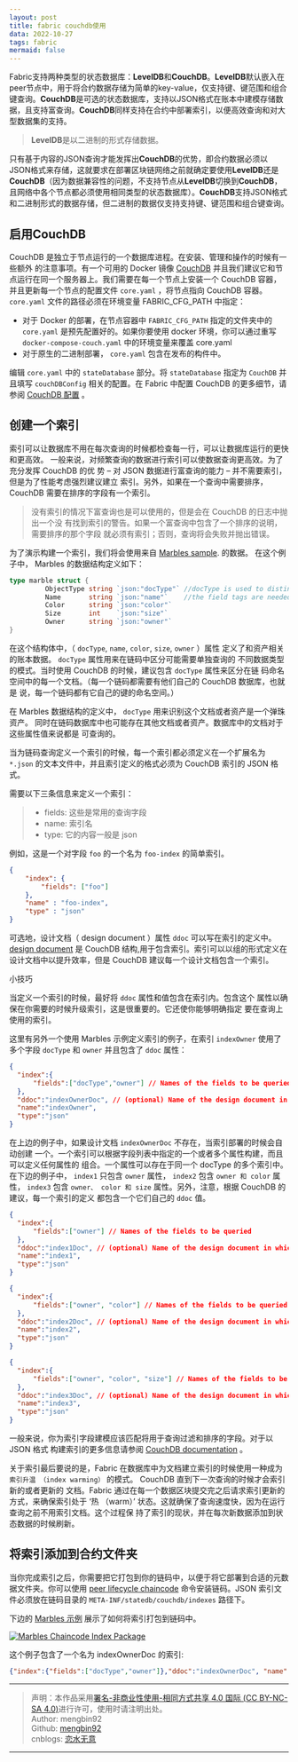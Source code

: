 ```yaml
---
layout: post
title: fabric couchdb使用
data: 2022-10-27
tags: fabric
mermaid: false
---  
```


Fabric支持两种类型的状态数据库：**LevelDB**和**CouchDB**。**LevelDB**默认嵌入在peer节点中，用于将合约数据存储为简单的key-value，仅支持键、键范围和组合键查询。**CouchDB**是可选的状态数据库，支持以JSON格式在账本中建模存储数据，且支持富查询。**CouchDB**同样支持在合约中部署索引，以便高效查询和对大型数据集的支持。

> **LevelDB**是以二进制的形式存储数据。

只有基于内容的JSON查询才能发挥出**CouchDB**的优势，即合约数据必须以JSON格式来存储，这就要求在部署区块链网络之前就确定要使用**LevelDB**还是**CouchDB**（因为数据兼容性的问题，不支持节点从**LevelDB**切换到**CouchDB**，且网络中各个节点都必须使用相同类型的状态数据库）。**CouchDB**支持JSON格式和二进制形式的数据存储，但二进制的数据仅支持支持键、键范围和组合键查询。

## 启用CouchDB

CouchDB 是独立于节点运行的一个数据库进程。在安装、管理和操作的时候有一些额外 的注意事项。有一个可用的 Docker 镜像 [CouchDB](https://hub.docker.com/_/couchdb/) 并且我们建议它和节点运行在同一个服务器上。我们需要在每一个节点上安装一个 CouchDB 容器，并且更新每一个节点的配置文件 `core.yaml` ，将节点指向 CouchDB 容器。 `core.yaml` 文件的路径必须在环境变量 FABRIC_CFG_PATH 中指定：

- 对于 Docker 的部署，在节点容器中 `FABRIC_CFG_PATH` 指定的文件夹中的 `core.yaml` 是预先配置好的。如果你要使用 docker 环境，你可以通过重写 `docker-compose-couch.yaml` 中的环境变量来覆盖 core.yaml
- 对于原生的二进制部署， `core.yaml` 包含在发布的构件中。

编辑 `core.yaml` 中的 `stateDatabase` 部分。将 `stateDatabase` 指定为 `CouchDB` 并且填写 `couchDBConfig` 相关的配置。在 Fabric 中配置 CouchDB 的更多细节，请参阅 [CouchDB 配置](https://hyperledger-fabric.readthedocs.io/zh_CN/latest/couchdb_as_state_database.html#couchdb-configuration) 。

## 创建一个索引

索引可以让数据库不用在每次查询的时候都检查每一行，可以让数据库运行的更快和更高效。 一般来说，对频繁查询的数据进行索引可以使数据查询更高效。为了充分发挥 CouchDB 的优 势 – 对 JSON 数据进行富查询的能力 – 并不需要索引，但是为了性能考虑强烈建议建立 索引。另外，如果在一个查询中需要排序，CouchDB 需要在排序的字段有一个索引。

> 没有索引的情况下富查询也是可以使用的，但是会在 CouchDB 的日志中抛出一个没 有找到索引的警告。如果一个富查询中包含了一个排序的说明，需要排序的那个字段 就必须有索引；否则，查询将会失败并抛出错误。

为了演示构建一个索引，我们将会使用来自 [Marbles sample](https://github.com/hyperledger/fabric-samples/blob/master/chaincode/marbles02/go/marbles_chaincode.go). 的数据。 在这个例子中， Marbles 的数据结构定义如下：

```go
type marble struct {
         ObjectType string `json:"docType"` //docType is used to distinguish the various types of objects in state database
         Name       string `json:"name"`    //the field tags are needed to keep case from bouncing around
         Color      string `json:"color"`
         Size       int    `json:"size"`
         Owner      string `json:"owner"`
}
```

在这个结构体中，（ `docType`, `name`, `color`, `size`, `owner` ）属性 定义了和资产相关的账本数据。 `docType` 属性用来在链码中区分可能需要单独查询的 不同数据类型的模式。当时使用 CouchDB 的时候，建议包含 `docType` 属性来区分在链 码命名空间中的每一个文档。（每一个链码都需要有他们自己的 CouchDB 数据库，也就是 说，每一个链码都有它自己的键的命名空间。）

在 Marbles 数据结构的定义中， `docType` 用来识别这个文档或者资产是一个弹珠资产。 同时在链码数据库中也可能存在其他文档或者资产。数据库中的文档对于这些属性值来说都是 可查询的。

当为链码查询定义一个索引的时候，每一个索引都必须定义在一个扩展名为 `*.json` 的文本文件中，并且索引定义的格式必须为 CouchDB 索引的 JSON 格式。

需要以下三条信息来定义一个索引：

> - fields: 这些是常用的查询字段
> - name: 索引名
> - type: 它的内容一般是 json

例如，这是一个对字段 `foo` 的一个名为 `foo-index` 的简单索引。

```json
{
    "index": {
        "fields": ["foo"]
    },
    "name" : "foo-index",
    "type" : "json"
}
```

可选地，设计文档（ design document ）属性 `ddoc` 可以写在索引的定义中。[design document](http://guide.couchdb.org/draft/design.html) 是 CouchDB 结构,用于包含索引。索引可以以组的形式定义在设计文档中以提升效率，但是 CouchDB 建议每一个设计文档包含一个索引。

小技巧

当定义一个索引的时候，最好将 `ddoc` 属性和值包含在索引内。包含这个 属性以确保在你需要的时候升级索引，这是很重要的。它还使你能够明确指定 要在查询上使用的索引。

这里有另外一个使用 Marbles 示例定义索引的例子，在索引 `indexOwner` 使用了多个字段 `docType` 和 `owner` 并且包含了 `ddoc` 属性：

```json
{
  "index":{
      "fields":["docType","owner"] // Names of the fields to be queried
  },
  "ddoc":"indexOwnerDoc", // (optional) Name of the design document in which the index will be created.
  "name":"indexOwner",
  "type":"json"
}
```

在上边的例子中，如果设计文档 `indexOwnerDoc` 不存在，当索引部署的时候会自动创建 一个。一个索引可以根据字段列表中指定的一个或者多个属性构建，而且可以定义任何属性的 组合。一个属性可以存在于同一个 docType 的多个索引中。在下边的例子中， `index1` 只包含 `owner` 属性， `index2` 包含 `owner 和 color` 属性， `index3` 包含 `owner、 color 和 size` 属性。另外，注意，根据 CouchDB 的建议，每一个索引的定义 都包含一个它们自己的 `ddoc` 值。

```json
{
  "index":{
      "fields":["owner"] // Names of the fields to be queried
  },
  "ddoc":"index1Doc", // (optional) Name of the design document in which the index will be created.
  "name":"index1",
  "type":"json"
}

{
  "index":{
      "fields":["owner", "color"] // Names of the fields to be queried
  },
  "ddoc":"index2Doc", // (optional) Name of the design document in which the index will be created.
  "name":"index2",
  "type":"json"
}

{
  "index":{
      "fields":["owner", "color", "size"] // Names of the fields to be queried
  },
  "ddoc":"index3Doc", // (optional) Name of the design document in which the index will be created.
  "name":"index3",
  "type":"json"
}
```

一般来说，你为索引字段建模应该匹配将用于查询过滤和排序的字段。对于以 JSON 格式 构建索引的更多信息请参阅 [CouchDB documentation](http://docs.couchdb.org/en/latest/api/database/find.html#db-index) 。

关于索引最后要说的是，Fabric 在数据库中为文档建立索引的时候使用一种成为 `索引升温 （index warming）` 的模式。 CouchDB 直到下一次查询的时候才会索引新的或者更新的 文档。Fabric 通过在每一个数据区块提交完之后请求索引更新的方式，来确保索引处于 ‘热 （warm）’ 状态。这就确保了查询速度快，因为在运行查询之前不用索引文档。这个过程保 持了索引的现状，并在每次新数据添加到状态数据的时候刷新。

## 将索引添加到合约文件夹

当你完成索引之后，你需要把它打包到你的链码中，以便于将它部署到合适的元数据文件夹。你可以使用 [peer lifecycle chaincode](https://hyperledger-fabric.readthedocs.io/zh_CN/latest/commands/peerlifecycle.html) 命令安装链码。JSON 索引文件必须放在链码目录的 `META-INF/statedb/couchdb/indexes` 路径下。

下边的 [Marbles 示例](https://github.com/hyperledger/fabric-samples/tree/master/chaincode/marbles02/go) 展示了如何将索引打包到链码中。

[![Marbles Chaincode Index Package](https://hyperledger-fabric.readthedocs.io/zh_CN/latest/_images/couchdb_tutorial_pkg_example.png)](https://hyperledger-fabric.readthedocs.io/zh_CN/latest/_images/couchdb_tutorial_pkg_example.png)

这个例子包含了一个名为 indexOwnerDoc 的索引:

```json
{"index":{"fields":["docType","owner"]},"ddoc":"indexOwnerDoc", "name":"indexOwner","type":"json"}
```

---

> 声明：本作品采用[署名-非商业性使用-相同方式共享 4.0 国际 (CC BY-NC-SA 4.0)](https://creativecommons.org/licenses/by-nc-sa/4.0/deed.zh)进行许可，使用时请注明出处。  
> Author: mengbin92  
> Github: [mengbin92](https://mengbin92.github.io/)  
> cnblogs: [恋水无意](https://www.cnblogs.com/lianshuiwuyi/)  

---
